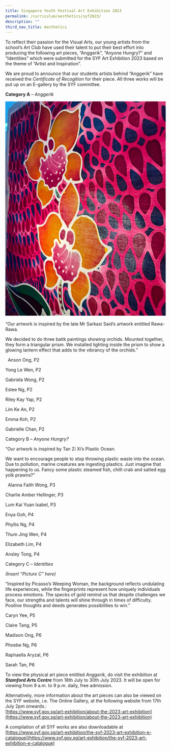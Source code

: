 ```yaml
---
title: Singapore Youth Festival Art Exhibition 2023
permalink: /curriculum/aesthetics/syf2023/
description: ""
third_nav_title: Aesthetics
---
```

To reflect their passion for the Visual Arts, our young artists from the school’s Art Club have used their talent to put their best effort into producing the following art pieces, “Anggerik”, “Anyone Hungry?” and “Identities” which were submitted for the SYF Art Exhibition 2023 based on the theme of “Artist and Inspiration”.

We are proud to announce that our students artists behind “Anggerik” have received the _Certificate of Recogition_ for their piece. All three works will be put up on an E-gallery by the SYF committee.

**Category A** – _Anggerik_

![](/images/picture%20a.jpeg)

“Our artwork is inspired by the late Mr Sarkasi Said’s artwork entitled Rawa-Rawa.

We decided to do three batik paintings showing orchids. Mounted together, they form a triangular prism. We installed lighting inside the prism to show a glowing lantern effect that adds to the vibrancy of the orchids.”

  Anson Ong, P2

Yong Le Wen, P2

Gabriela Wong, P2

Estee Ng, P2

Riley Kay Yap, P2

Lim Ke An, P2

Emma Koh, P2

Gabrielle Chan, P2

Category B – _Anyone Hungry?_



“Our artwork is inspired by Tan Zi Xi’s Plastic Ocean.

We want to encourage people to stop throwing plastic waste into the ocean. Due to pollution, marine creatures are ingesting plastics. Just imagine that happening to us. Fancy some plastic steamed fish, chilli crab and salted egg yolk prawns?”

  Alanna Faith Wong, P3

Charlie Amber Hellinger, P3

Lum Kai Yuan Isabel, P3

Enya Goh, P4

Phyllis Ng, P4

Thum Jing Wen, P4

Elizabeth Lim, P4

Ansley Tong, P4

Category C – _Identities_

_(Insert “Picture C” here)_

“Inspired by Picasso’s Weeping Woman, the background reflects undulating life experiences, while the fingerprints represent how uniquely individuals process emotions. The specks of gold remind us that despite challenges we face, our strengths and talents will shine through in times of difficulty. Positive thoughts and deeds generates possibilities to win.”

Caryn Yee, P5

Claire Tang, P5

Madison Ong, P6

Phoebe Ng, P6

Raphaella Aryzal, P6

Sarah Tan, P6

To view the physical art piece entitled _Anggerik_, do visit the exhibition at **_Stamford Arts Centre_** from 18th July to 30th July 2023. It will be open for viewing from 9 a.m. to 9 p.m. daily, free admission.

Alternatively, more information about the art pieces can also be viewed on the SYF website, i.e. The Online Gallery, at the following website from 17th July 2pm onwards.:  
[https://www.syf.gov.sg/art-exhibition/about-the-2023-art-exhibition](https://www.syf.gov.sg/art-exhibition/about-the-2023-art-exhibition)

A compilation of all SYF works are also downloadable at [https://www.syf.gov.sg/art-exhibition/the-syf-2023-art-exhibition-e-catalogue](https://www.syf.gov.sg/art-exhibition/the-syf-2023-art-exhibition-e-catalogue)